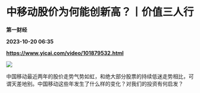 # 中移动股价为何能创新高？丨价值三人行
**第一财经**

**2023-10-20 06:35**

**https://www.yicai.com/video/101879532.html**

![](http://imgcdn.yicai.com/vms-new/2023/10/ccd6e8d1-6aca-4f07-9bc2-773f6c6a525b.jpg) 

中国移动最近两年的股价走势气势如虹，和绝大部分股票的持续低迷走势相比，可谓天差地别。中国移动这些年发生了什么样的变化？对我们的投资有何启发？